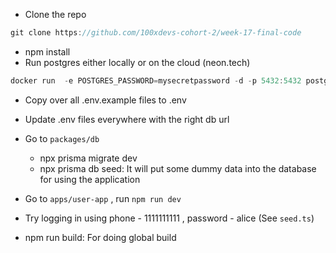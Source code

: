 - Clone the repo

```jsx
git clone https://github.com/100xdevs-cohort-2/week-17-final-code
```

- npm install
- Run postgres either locally or on the cloud (neon.tech)

```jsx
docker run  -e POSTGRES_PASSWORD=mysecretpassword -d -p 5432:5432 postgres
```

- Copy over all .env.example files to .env
- Update .env files everywhere with the right db url
- Go to `packages/db`
  - npx prisma migrate dev
  - npx prisma db seed: It will put some dummy data into the database for using the application
- Go to `apps/user-app` , run `npm run dev`
- Try logging in using phone - 1111111111 , password - alice (See `seed.ts`)

- npm run build: For doing global build
